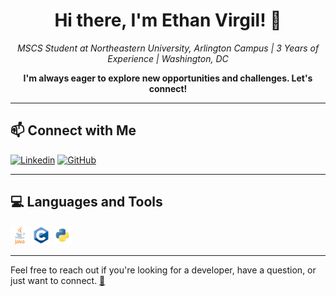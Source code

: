 <div align="center">

# Hi there, I'm Ethan Virgil! :wave:

_MSCS Student at Northeastern University, Arlington Campus | 3 Years of Experience | Washington, DC_

**I'm always eager to explore new opportunities and challenges. Let's connect!**

</div>

---

## :mailbox: Connect with Me

[![Linkedin](https://img.shields.io/badge/-LinkedIn-0077B5?style=flat&logo=Linkedin&logoColor=white)](https://www.linkedin.com/in/ethan-virgil/)
[![GitHub](https://img.shields.io/badge/-GitHub-181717?style=flat&logo=github)](https://github.com/E-Virgil)

---

## :computer: Languages and Tools

<code><img height="30" src="https://raw.githubusercontent.com/github/explore/main/topics/java/java.png"></code>
<code><img height="30" src="https://raw.githubusercontent.com/github/explore/main/topics/c/c.png"></code>
<code><img height="30" src="https://raw.githubusercontent.com/github/explore/main/topics/python/python.png"></code>

---

Feel free to reach out if you're looking for a developer, have a question, or just want to connect. [📧](mailto:virgil.e@northeastern.edu)
